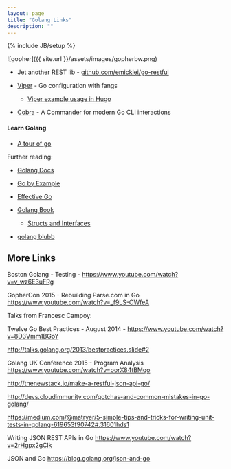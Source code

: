 ```yaml
---
layout: page
title: "Golang Links"
description: ""
---
```

{% include JB/setup %}



![gopher]({{ site.url }}/assets/images/gopherbw.png)



* Jet another REST lib - [github.com/emicklei/go-restful](https://github.com/emicklei/go-restful)

* [Viper](https://github.com/spf13/viper) - Go configuration with fangs
  * [Viper example usage in Hugo](https://github.com/spf13/hugo/blob/master/commands/hugo.go)

* [Cobra](https://github.com/spf13/cobra) - A Commander for modern Go CLI interactions



#### Learn Golang

* [A tour of go](https://tour.golang.org/welcome/)

Further reading: 

* [Golang Docs](https://golang.org/doc/)

* [Go by Example](https://gobyexample.com/)

* [Effective Go](https://golang.org/doc/effective_go.html)

* [Golang Book](https://www.golang-book.com/)
  * [Structs and Interfaces](https://www.golang-book.com/books/intro/9)


* [golang blubb](http://blog.denevell.org/category_golang.html)




## More Links


Boston Golang - Testing - https://www.youtube.com/watch?v=v_wz6E3uFRg


GopherCon 2015 - Rebuilding Parse.com in Go https://www.youtube.com/watch?v=_f9LS-OWfeA 





Talks from Francesc Campoy:

Twelve Go Best Practices - August 2014 - https://www.youtube.com/watch?v=8D3Vmm1BGoY

http://talks.golang.org/2013/bestpractices.slide#2



Golang UK Conference 2015 - Program Analysis https://www.youtube.com/watch?v=oorX84tBMqo





http://thenewstack.io/make-a-restful-json-api-go/

http://devs.cloudimmunity.com/gotchas-and-common-mistakes-in-go-golang/

https://medium.com/@matryer/5-simple-tips-and-tricks-for-writing-unit-tests-in-golang-619653f90742#.31601hds1


Writing JSON REST APIs in Go https://www.youtube.com/watch?v=2rHgpx2gClk



JSON and Go https://blog.golang.org/json-and-go




